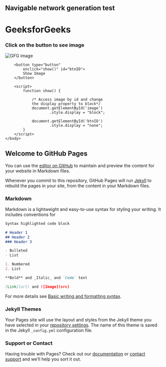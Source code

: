 ## Navigable network generation test

<html lang="en">
<head>

</head>
    <body>
        <div>
            <h1>GeeksforGeeks</h1>
            <h3>Click on the button to see image</h3>
            <img id="image" src=
                "https://media.geeksforgeeks.org/wp-content/uploads/20210915115837/gfg3.png"
                    alt="GFG image" />
        </div>
    
        <button type="button"
            onclick="show()" id="btnID">
            Show Image
        </button>
    
        <script>
            function show() {
    
                /* Access image by id and change
                the display property to block*/
                document.getElementById('image')
                        .style.display = "block";
    
                document.getElementById('btnID')
                        .style.display = "none";
            }
        </script>
    </body>
</html>

## Welcome to GitHub Pages

You can use the [editor on GitHub](https://github.com/Djixify/Speciality2022MapGraphs/edit/gh-pages/index.md) to maintain and preview the content for your website in Markdown files.

Whenever you commit to this repository, GitHub Pages will run [Jekyll](https://jekyllrb.com/) to rebuild the pages in your site, from the content in your Markdown files.

### Markdown

Markdown is a lightweight and easy-to-use syntax for styling your writing. It includes conventions for

```markdown
Syntax highlighted code block

# Header 1
## Header 2
### Header 3

- Bulleted
- List

1. Numbered
2. List

**Bold** and _Italic_ and `Code` text

[Link](url) and ![Image](src)
```

For more details see [Basic writing and formatting syntax](https://docs.github.com/en/github/writing-on-github/getting-started-with-writing-and-formatting-on-github/basic-writing-and-formatting-syntax).

### Jekyll Themes

Your Pages site will use the layout and styles from the Jekyll theme you have selected in your [repository settings](https://github.com/Djixify/Speciality2022MapGraphs/settings/pages). The name of this theme is saved in the Jekyll `_config.yml` configuration file.

### Support or Contact

Having trouble with Pages? Check out our [documentation](https://docs.github.com/categories/github-pages-basics/) or [contact support](https://support.github.com/contact) and we’ll help you sort it out.


